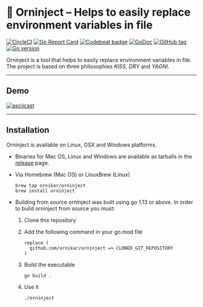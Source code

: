 # 💉 Orninject – Helps to easily replace environment variables in file

[![CircleCI](https://badgen.net/circleci/github/ornikar/orninject/master)](https://circleci.com/gh/ornikar/orninject)
[![Go Report Card](https://goreportcard.com/badge/github.com/ornikar/orninject)](https://goreportcard.com/report/github.com/ornikar/orninject)
[![Codebeat badge](https://codebeat.co/badges/844e69d7-7534-445d-9b42-564fc49cd99e
)](https://codebeat.co/projects/github-com-ornikar-orninject-master)
[![GoDoc](https://godoc.org/github.com/ornikar/orninject?status.svg)](http://godoc.org/github.com/ornikar/orninject)
[![GitHub tag](https://img.shields.io/github/tag/ornikar/orninject.svg)](Tag)
[![Go version](https://img.shields.io/badge/go-v1.13-blue)](https://golang.org/dl/#stable)

Orninject is a tool that helps to easily replace environment variables in file.
The project is based on three philosophies *KISS*, *DRY* and *YAGNI*.

---

## Demo

[![asciicast](https://asciinema.org/a/271844.svg)](https://asciinema.org/a/271844)

---

## Installation

Orninject is available on Linux, OSX and Windows platforms.

* Binaries for Mac OS, Linux and Windows are available as tarballs in the [release](https://github.com/ornikar/orninject/releases) page.

* Via Homebrew (Mac OS) or LinuxBrew (Linux)

   ```shell
   brew tap ornikar/orninject
   brew install orninject
   ```

* Building from source
   orninject was built using go 1.13 or above. In order to build orninject from source you must:
   1. Clone this repository
   2. Add the following command in your go.mod file

      ```text
      replace (
        github.com/ornikar/orninject => CLONED_GIT_REPOSITORY
      )
      ```

   3. Build the executable

        ```shell
        go build .
        ```

   4. Use it

        ```shell
        ./orninject
        ```
